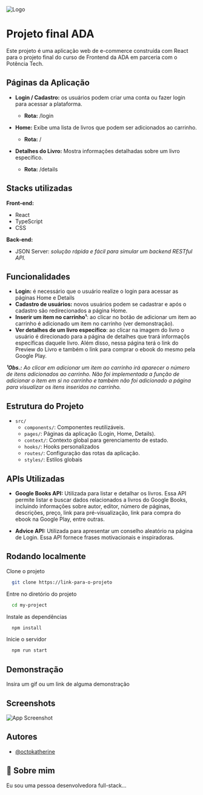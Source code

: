 
![Logo](https://dev-to-uploads.s3.amazonaws.com/uploads/articles/th5xamgrr6se0x5ro4g6.png)


# Projeto final ADA

Este projeto é uma aplicação web de e-commerce construída com React para o projeto final do curso de Frontend da ADA em parceria com o Potência Tech.




## Páginas da Aplicação

- **Login / Cadastro:** os usuários podem criar uma conta ou fazer login para acessar a plataforma. 
    - **Rota:** /login
 
- **Home:** Exibe uma lista de livros que podem ser adicionados ao carrinho.
    - **Rota:** /

- **Detalhes do Livro:** Mostra informações detalhadas sobre um livro específico. 
    - **Rota:** /details


## Stacks utilizadas

**Front-end:** 
- React
- TypeScript
- CSS

**Back-end:** 

- JSON Server: *solução rápida e fácil para simular um backend RESTful API.*





## Funcionalidades

- **Login:** é necessário que o usuário realize o login para acessar as páginas Home e Details
- **Cadastro de usuários:** novos usuários podem se cadastrar e após o cadastro são redirecionados a página Home.
- **Inserir um item no carrinho¹**: ao clicar no botão de adicionar um item ao carrinho é adicionado um item no carrinho (ver demonstração).
- **Ver detalhes de um livro específico**: ao clicar na imagem do livro o usuário é direcionado para a página de detalhes que trará informaçõs específicas daquele livro. Além disso, nessa página terá o link do Preview do Livro e também o link para comprar o ebook do mesmo pela Google Play.

***¹Obs.:** Ao clicar em adicionar um item ao carrinho irá aparecer o número de itens adicionados ao carrinho. Não foi implementada a função de adicionar o item em si no carrinho e também não foi adicionado a página para visualizar os itens inseridos no carrinho.*
## Estrutura do Projeto

- ```src/```
    - ```components/```: Componentes reutilizáveis.
    - ```pages/```: Páginas da aplicação (Login, Home, Details).
    - ```context/```: Contexto global para gerenciamento de estado.
    - ```hooks/```: Hooks personalizados
    - ```routes/```: Configuração das rotas da aplicação.
    - ```styles/```: Estilos globais
## APIs Utilizadas

- **Google Books API:** Utilizada para listar e detalhar os livros. Essa API permite listar e buscar dados relacionados a livros do Google Books, incluindo informações sobre autor, editor, número de páginas, descrições, preço, link para pré-visualização, link para compra do ebook na Google Play, entre outras.

- **Advice API:** Utilizada para apresentar um conselho aleatório na página de Login. Essa API fornece frases motivacionais e inspiradoras.
## Rodando localmente

Clone o projeto

```bash
  git clone https://link-para-o-projeto
```

Entre no diretório do projeto

```bash
  cd my-project
```

Instale as dependências

```bash
  npm install
```

Inicie o servidor

```bash
  npm run start
```


## Demonstração

Insira um gif ou um link de alguma demonstração


## Screenshots

![App Screenshot](https://via.placeholder.com/468x300?text=App+Screenshot+Here)


## Autores

- [@octokatherine](https://www.github.com/octokatherine)


## 🚀 Sobre mim
Eu sou uma pessoa desenvolvedora full-stack...

